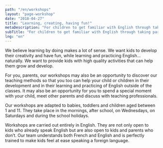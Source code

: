 ```yaml
---
path: "/en/workshops"
layout: "page-workshop"
date: "2018-04-27"
title: "Learning, creating, having fun!"
metaDescription: "For children to get familiar with English through taking part in enriching activities from their youngest age"
subTitle: "For children to get familiar with English through taking part in enriching activities from their youngest age"
lng: "en"
---
```


We believe learning by doing makes a lot of sense. We want kids to develop their creativity and have fun, while learning and practicing English… naturally. We want to provide kids with high quality activities that can help them grow and develop. 

For you, parents, our workshops may also be an opportunity to discover our teaching methods so that you too can help your child or children in their development and in their learning and practicing of English outside of the classes. It may also be an opportunity for you to spend a special moment with your child, meet other parents and discuss with teaching professionals.

Our workshops are adapted to babies, toddlers and children aged between 1 and 11. They take place in the mornings, after school, on Wednesdays, on Saturdays and during the school holidays.

Workshops are carried out entirely in English. They are not only open to kids who already speak English but are also open to kids and parents who don’t. Our team understands both French and English and is perfectly trained to make kids feel at ease speaking a foreign language.